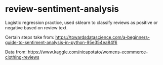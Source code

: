 # review-sentiment-analysis

Logistic regression practice, used sklearn to classify reviews as positive or negative based on review text.

Certain steps take from: https://towardsdatascience.com/a-beginners-guide-to-sentiment-analysis-in-python-95e354ea84f6


Data from: https://www.kaggle.com/nicapotato/womens-ecommerce-clothing-reviews
